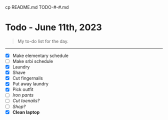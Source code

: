 cp README.md TODO-#-#.md

# Todo - June 11th, 2023 
> My to-do list for the day.
___

 - [x] Make elementary schedule 
 - [ ] Make srbi schedule 
 - [x] Laundry
 - [x] Shave
 - [x] Cut fingernails
 - [x] Put away laundry
 - [x] Pick outfit
 - [ ] *Iron pants*
 - [ ] *Cut toenails?*
 - [ ] *Shop?*
 - [x] **Clean laptop**